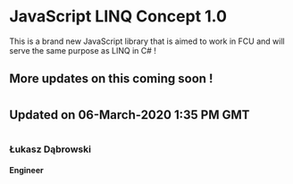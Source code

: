 # JavaScript LINQ Concept 1.0
This is a brand new JavaScript library that is aimed to work in FCU and will serve the same purpose as LINQ in C# !

## More updates on this coming soon !
#
## Updated on 06-March-2020 1:35 PM GMT
#

### Łukasz Dąbrowski
#### Engineer
